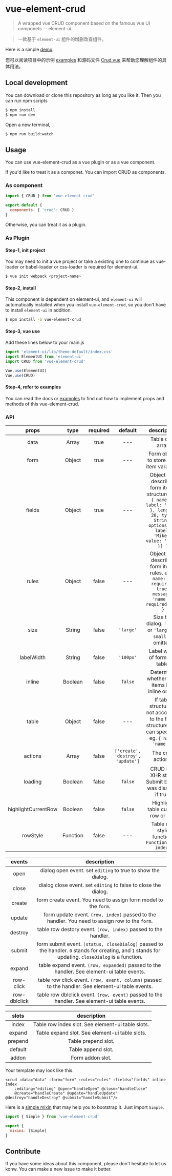 # vue-element-crud

> A wrapped vue CRUD component based on the famous vue UI componets -- element-ui. 

> 一款基于 `element-ui` 组件的增删改查组件。

Here is a simple [demo](https://rawgit.com/wisetc/vue-element-crud/master/index.html).

您可以阅读项目中的示例 [examples](example) 和源码文件 [Crud.vue](src/Crud.vue) 来帮助您理解组件的具体用法。

## Local development

You can download or clone this repository as long as you like it. Then you can run npm scripts

```bash
$ npm install
$ npm run dev
```

Open a new terminal,

```bash
$ npm run build:watch
```

## Usage

You can use vue-element-crud as a vue plugin or as a vue component.

If you'd like to treat it as a componet. You can import CRUD as components.

### As component

```javascript
import { CRUD } from 'vue-element-crud'

export default {
  components: { 'crud': CRUD }
}
```
Otherwise, you can treat it as a plugin.

### As Plugin

#### Step-1, init project

You may need to init a vue project or take a existing one to continue as vue-loader or babel-loader or css-loader is required for element-ui.

```bash
$ vue init webpack <project-name>
```

#### Step-2, install

This component is dependent on element-ui, and `element-ui` will automatically installed when you install `vue-element-crud`, so you don't have to install `element-ui` in addition.

```bash
$ npm install -S vue-element-crud
```

#### Step-3, vue use

Add these lines below to your main.js

```javascript
import 'element-ui/lib/theme-default/index.css'
import ElementUI from 'element-ui'
import CRUD from 'vue-element-crud'

Vue.use(ElementUI)
Vue.use(CRUD)
```

#### Step-4, refer to examples

You can read the docs or [examples](example) to find out how to implement props and methods of this vue-element-crud.

### API

| props | type | required | default | description |
|:---:|:---:|:---:|:---:|:---:|
| data | Array | true | --- | Table data array |
| form | Object | true | --- | Form object to store form item varaibles |
| fields | Object | true | --- | Object that describes form items structure. eg. `{ name: { label: 'name' }, length: 20, type: String, options: [{ label: 'Mike', value: 'Mike' }] }` |
| rules | Object | false | --- | Object that describes form items rules. eg. `{ name: [{ required: true, message: 'name is required.' }] }` |
| size | String | false | `'large'` | Size the dialog. `'full'` or `'large'` or `small` or omitted. |
| labelWidth | String | false | `'100px'` | Label width of form and table. |
| inline | Boolean | false | `false` | Determine whether form items live inline or not. |
| table | Object | false | --- | If table structure is not according to the form structure, you can specify it. eg. `{ name: 'name' }`|
| actions | Array | false | `['create', 'destroy', 'update']` | The crud actions.|
| loading | Boolean | false | `false` | CRUD is in XHR state. Submit button was disabled if true.|
| highlightCurrentRow | Boolean | false | `false` | Highlight table current row or not. |
| rowStyle | Function | false | --- | Table row style function. `Function(row, index)`|

| events | description |
|:---:|:---:|
| open | dialog open event. set `editing` to true to show the dialog. |
| close | dialog close event. set `editing` to false to close the dialog. |
| create | form create event. You need to assign form model to the `form`. |
| update | form update event. `(row, index)` passed to the handler. You need to assign row to the `form`. |
| destroy | table row destory event. `(row, index)` passed to the handler. |
| submit | form submit event. `(status, closeDialog)` passed to the handler. `0` stands for creating, and `1` stands for updating. `closeDialog` is a function. |
| expand | table expand event. `(row, expanded)` passed to the handler. See element-ui table events. |
| row-click | table row click event. `(row, event, column)` passed to the handler. See element-ui table events. |
| row-dblclick | table row dblclick event. `(row, event)` passed to the handler. See element-ui table events. |

| slots | description |
|:---:|:---:|
| index | Table row index slot. See element-ui table slots. |
| expand | Table expand slot. See element-ui table slots. |
| prepend | Table prepend slot. |
| default | Table append slot. |
| addon | Form addon slot. |

Your template may look like this.

```template
<crud :data="data" :form="form" :rules="rules" :fields="fields" inline index
    :editing="editing" @open="handleOpen" @close="handleClose"
    @create="handleCreate" @update="handleUpdate" @destroy="handleDestroy" @submit="handleSubmit"/>
```

Here is a [simple mixin](src/mixins) that may help you to bootstrap it. Just import `Simple`.

```javascript
import { Simple } from 'vue-element-crud'

export {
  mixins: [Simple]
}
```

## Contribute

If you have some ideas about this component, please don't hesitate to let us konw. You can make a new issue to make it better.
